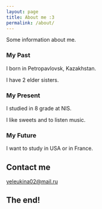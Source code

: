 ```yaml
---
layout: page
title: About me :3
permalink: /about/
---
```


Some information about me.

### My Past

I born in Petropavlovsk, Kazakhstan.

I have 2 elder sisters.

### My Present

I studied in 8 grade at NIS.

I like sweets and to listen music.

### My Future

I want to study in USA or in France.

## Contact me
 
[yeleukina02@mail.ru](mailto:yeleukina02@mail.ru)

## The end!
